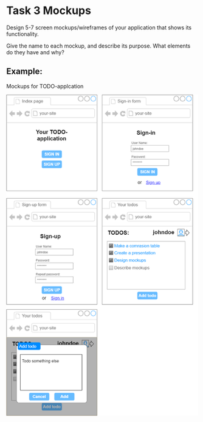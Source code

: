 Task 3 Mockups
======

Design 5-7 screen mockups/wireframes of your application that shows its functionality.

Give the name to each mockup, and describe its purpose. What elements do they have and why?

Example:
-------

Mockups for TODO-applcation

![TODO mockups](media/todo_screen1.png)
